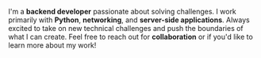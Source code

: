 I'm a **backend developer** passionate about solving challenges. I work primarily with **Python**, **networking**, and **server-side applications**. Always excited to take on new technical challenges and push the boundaries of what I can create.
Feel free to reach out for **collaboration** or if you'd like to learn more about my work!

